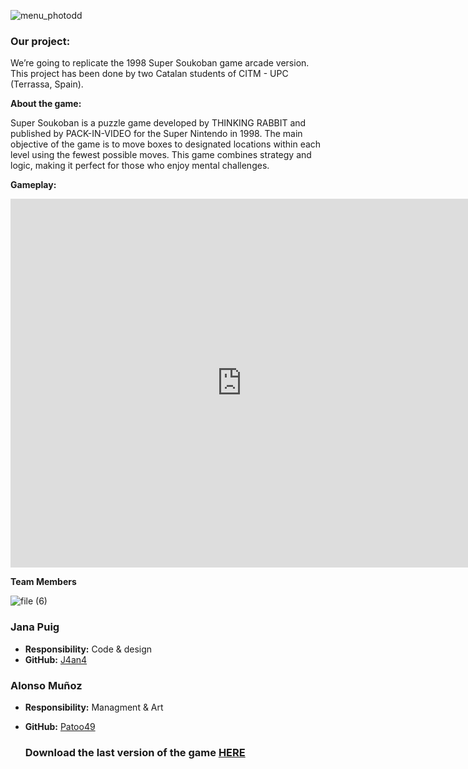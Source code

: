 ![menu_photodd](https://github.com/J4an4/Game-Analysis-Super-Soukoban/assets/160216332/34589107-0866-4fda-9a02-f69af0fb4e16)

### **Our project:**

We’re going to replicate the 1998 Super Soukoban game arcade version. This project has been done by two Catalan students of CITM - UPC (Terrassa, Spain).


**About the game:**

Super Soukoban is a puzzle game developed by THINKING RABBIT and published by PACK-IN-VIDEO for the Super Nintendo in 1998. The main objective of the game is to move boxes to designated locations within each level using the fewest possible moves. This game combines strategy and logic, making it perfect for those who enjoy mental challenges.


**Gameplay:**

<iframe width="740" height="590" src="https://youtu.be/drR33b3_z1c" frameborder="0" allowfullscreen></iframe>


**Team Members**

![file (6)](https://github.com/J4an4/Game-Analysis-Super-Soukoban/assets/160216332/17f84620-913e-41aa-9a99-85aafa19dd74)


### **Jana Puig**
- **Responsibility:** Code & design
- **GitHub:** [J4an4](https://github.com/J4an4)

### **Alonso Muñoz**
- **Responsibility:** Managment & Art
- **GitHub:** [Patoo49](https://github.com/Patoo49)

  ### Download the last version of the game [HERE](https://github.com/J4an4/Game-Analysis-Super-Soukoban/releases)

